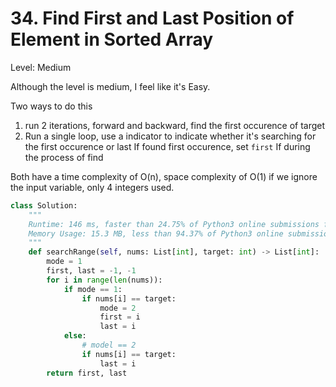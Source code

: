 # 34. Find First and Last Position of Element in Sorted Array

Level: Medium

Although the level is medium, I feel like it's Easy.


Two ways to do this
1. run 2 iterations, forward and backward, find the first occurence of target
2. Run a single loop, use a indicator to indicate whether it's searching for the first occurence or last
    If found first occurence, set `first`
    If during the process of find

Both have a time complexity of O(n), space complexity of O(1) if we ignore the input variable, only 4 integers used.


```python
class Solution:
    """
    Runtime: 146 ms, faster than 24.75% of Python3 online submissions for Find First and Last Position of Element in Sorted Array.
    Memory Usage: 15.3 MB, less than 94.37% of Python3 online submissions for Find First and Last Position of Element in Sorted Array.
    """
    def searchRange(self, nums: List[int], target: int) -> List[int]:
        mode = 1
        first, last = -1, -1
        for i in range(len(nums)):
            if mode == 1:
                if nums[i] == target:
                    mode = 2
                    first = i
                    last = i
            else:
                # model == 2
                if nums[i] == target:
                    last = i
        return first, last
```
